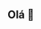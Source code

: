 ## Olá 👋

<!--

**Quem nós somos:**
Somos o Clube Siga, uma equipe apaixonada de consultores e desenvolvedores de software dedicados a ensinar e criar soluções inovadoras e capacitar negócios.

🙋‍♀️ O que nós fazemos ?
    Arquitetamos e desenvolvemos aplicativos web e móveis de alto nível, adaptados às suas necessidades exclusivas.
    Nossa metodologia ágil garante entrega eficiente de projetos e melhoria contínua.
    Fornecemos manutenção e suporte contínuos para manter seu software funcionando perfeitamente.
    Acreditamos na promoção de parcerias fortes com nossos clientes, garantindo uma experiência verdadeiramente colaborativa.

🌈 Projeto Social - Agilizando o Futuro
    Cultivando a Próxima Geração de Desenvolvedores
    O Clube Siga está profundamente empenhado em retribuir à comunidade tecnológica. Por meio da nossa iniciativa social Agilizando o Futuro, oferecemos cursos e programas de treinamento gratuitos voltados para o desenvolvimento de desenvolvedores ágeis qualificados. Acreditamos na capacitação de indivíduos e na promoção da inclusão na indústria de tecnologia.
👩‍💻 Quer Fazer parte do Clube Siga?
    Estamos sempre em busca de pessoas talentosas que compartilhem nossa paixão pela inovação. Se você estiver interessado em fazer parte da nossa equipe ou explorar oportunidades de carreira no Clube Siga, não hesite em entrar em contato! Também incentivamos contribuições para nossos projetos de código aberto, que você pode encontrar listados abaixo.

    

  Siga-nos em [Links de mídia social] (opcional)
  Acreditamos no poder da colaboração e do aprendizado contínuo. Vamos construir algo incrível juntos!
    
👩‍💻 Recursos
    
  Visite nosso site: [[Link do site da empresa]](https://clubesiga.com.br/)
  Explore nossos projetos de código aberto: [Link para repositórios GitHub]
  Learn more about Agilizando o Futuro: [[Link to Agilizando o Futuro Website/Page](https://agilizando.clubesiga.com.br/)]
  
🍿 Fun facts - what does your team eat for breakfast?

🧙 Remember, you can do mighty things with the power of [Markdown](https://docs.github.com/github/writing-on-github/getting-started-with-writing-and-formatting-on-github/basic-writing-and-formatting-syntax)
-->

